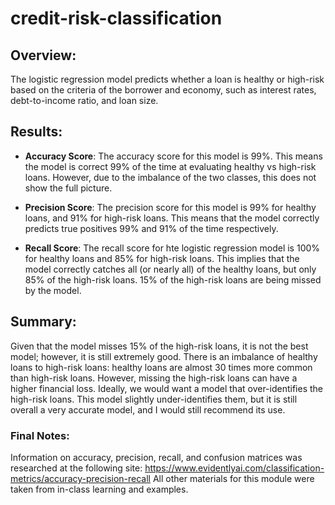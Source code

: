 # credit-risk-classification

## Overview:
The logistic regression model predicts whether a loan is healthy or high-risk based on the criteria of the borrower and economy, such as interest rates, debt-to-income ratio, and loan size. 

## Results:
- **Accuracy Score**: The accuracy score for this model is 99%. This means the model is correct 99% of the time at evaluating healthy vs high-risk loans. However, due to the imbalance of the two classes, this does not show the full picture.

- **Precision Score**: The precision score for this model is 99% for healthy loans, and 91% for high-risk loans. This means that the model correctly predicts true positives 99% and 91% of the time respectively.  

- **Recall Score**: The recall score for hte logistic regression model is 100% for healthy loans and 85% for high-risk loans. This implies that the model correctly catches all (or nearly all) of the healthy loans, but only 85% of the high-risk loans. 15% of the high-risk loans are being missed by the model. 

## Summary:
Given that the model misses 15% of the high-risk loans, it is not the best model; however, it is still extremely good. There is an imbalance of healthy loans to high-risk loans: healthy loans are almost 30 times more common than high-risk loans. However, missing the high-risk loans can have a higher financial loss. Ideally, we would want a model that over-identifies the high-risk loans. This model slightly under-identifies them, but it is still overall a very accurate model, and I would still recommend its use. 

### Final Notes:
Information on accuracy, precision, recall, and confusion matrices was researched at the following site: https://www.evidentlyai.com/classification-metrics/accuracy-precision-recall
All other materials for this module were taken from in-class learning and examples. 
